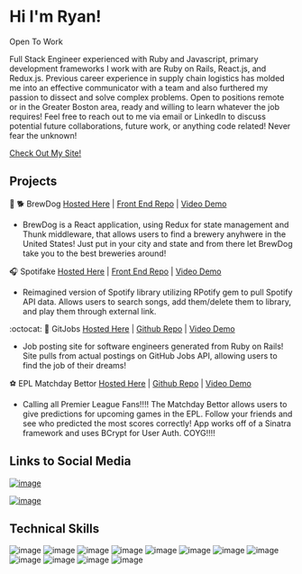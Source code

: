 # Hi I'm Ryan!

Open To Work

Full Stack Engineer experienced with Ruby and Javascript, primary development frameworks I work with are Ruby on Rails, React.js, and Redux.js. Previous career experience in supply chain logistics has molded me into an effective communicator with a team and also furthered my passion to dissect and solve complex problems. Open to positions remote or in the Greater Boston area, ready and willing to learn whatever the job requires! Feel free to reach out to me via email or LinkedIn to discuss potential future collaborations, future work, or anything code related! Never fear the unknown!

[Check Out My Site!](https://rickysonz.github.io/)

## Projects

🍺 🐕 BrewDog [Hosted Here](https://brewdog-frontend.netlify.app/) | [Front End Repo](https://github.com/rickySONZ/BrewDog_frontend) | [Video Demo](https://www.loom.com/share/2040592c7ae4404eb93f84d661c22f42)
- BrewDog is a React application, using Redux for state management and Thunk middleware, that allows users to find a brewery anyhwere in the United States! Just put in your city and state and from there let BrewDog take you to the best breweries around!

🎧   Spotifake [Hosted Here](https://spotifakeapp.netlify.app/) | [Front End Repo](https://github.com/rickySONZ/spotifake_frontend) | [Video Demo](https://www.loom.com/share/4d396ef737a14dbd8f8c9ad99e47336c)
- Reimagined version of Spotify library utilizing RPotify gem to pull Spotify API data. Allows users to search songs, add them/delete them to library, and play them through external link.

:octocat:  💼 GitJobs [Hosted Here](https://gitjobs2.herokuapp.com/) | [Github Repo](https://github.com/rickySONZ/GitJobs) | [Video Demo](https://www.loom.com/share/95f9db7e28094befb323198e2019217f)
- Job posting site for software engineers generated from Ruby on Rails! Site pulls from actual postings on GitHub Jobs API, allowing users to find the job of their dreams!

:soccer:  EPL Matchday Bettor [Hosted Here](https://sinatra-epl-matchday-bettor.herokuapp.com/) | [Github Repo](https://github.com/rickySONZ/sinatra-epl-matchday-bettor) | [Video Demo](loom.com/share/8290ee332e2b46f481c1d011f551aa95)
- Calling all Premier League Fans!!!! The Matchday Bettor allows users to give predictions for upcoming games in the EPL. Follow your friends and see who predicted the most scores correctly! App works off of a Sinatra framework and uses BCrypt for User Auth. COYG!!!!

## Links to Social Media

[![image](https://img.shields.io/badge/LinkedIn-0077B5?style=for-the-badge&logo=linkedin&logoColor=white)](https://www.linkedin.com/in/ryan-erricson-992890113/)

[![image](https://img.shields.io/badge/dev.to-0A0A0A?style=for-the-badge&logo=dev-dot-to&logoColor=white)](https://dev.to/rickysonz)


## Technical Skills

![image](https://img.shields.io/badge/JavaScript-F7DF1E?style=for-the-badge&logo=javascript&logoColor=black)
![image](https://img.shields.io/badge/Ruby-CC342D?style=for-the-badge&logo=ruby&logoColor=white)
![image](https://img.shields.io/badge/React-20232A?style=for-the-badge&logo=react&logoColor=61DAFB)
![image](https://img.shields.io/badge/Redux-593D88?style=for-the-badge&logo=redux&logoColor=white)
![image](https://img.shields.io/badge/React_Router-CA4245?style=for-the-badge&logo=react-router&logoColor=white)
![image](https://img.shields.io/badge/npm-CB3837?style=for-the-badge&logo=npm&logoColor=white)
![image](https://img.shields.io/badge/Ruby_on_Rails-CC0000?style=for-the-badge&logo=ruby-on-rails&logoColor=white)
![image](https://img.shields.io/badge/HTML5-E34F26?style=for-the-badge&logo=html5&logoColor=white)
![image](https://img.shields.io/badge/CSS-239120?&style=for-the-badge&logo=css3&logoColor=white)
![image](https://img.shields.io/badge/PostgreSQL-316192?style=for-the-badge&logo=postgresql&logoColor=white)
![image](https://img.shields.io/badge/SQLite-07405E?style=for-the-badge&logo=sqlite&logoColor=white)
![image](https://img.shields.io/badge/Bootstrap-563D7C?style=for-the-badge&logo=bootstrap&logoColor=white)
